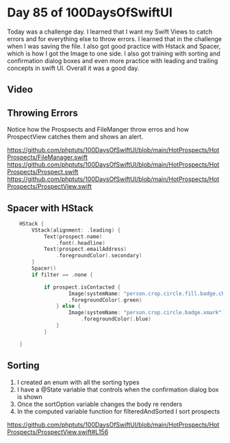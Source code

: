 # Day 85 of 100DaysOfSwiftUI

Today was a challenge day.  I learned that I want my Swift Views to catch errors and for everything else to throw errors.  I learned that in the challenge when I was saving the file.  I also got good practice with Hstack and Spacer, which is how I got the Image to one side.  I also got training with sorting and confirmation dialog boxes and even more practice with leading and trailing concepts in swift UI.  Overall it was a good day.

## Video

## Throwing Errors

Notice how the Prospsects and FileManger throw erros and how ProspectView catches them and shows an alert.

https://github.com/phptuts/100DaysOfSwiftUI/blob/main/HotProspects/HotProspects/FileManager.swift
https://github.com/phptuts/100DaysOfSwiftUI/blob/main/HotProspects/HotProspects/Prospect.swift
https://github.com/phptuts/100DaysOfSwiftUI/blob/main/HotProspects/HotProspects/ProspectView.swift

## Spacer with HStack

```swift
    HStack {
        VStack(alignment: .leading) {
            Text(prospect.name)
                .font(.headline)
            Text(prospect.emailAddress)
                .foregroundColor(.secondary)
        }
        Spacer()
        if filter == .none {

            if prospect.isContacted {
                    Image(systemName: "person.crop.circle.fill.badge.checkmark")
                    .foregroundColor(.green)
                } else {
                    Image(systemName: "person.crop.circle.badge.xmark")
                        .foregroundColor(.blue)
                }
            }

    }
```

## Sorting

1. I created an enum with all the sorting types
2. I have a @State variable that controls when the confirmation dialog box is shown
3. Once the sortOption variable changes the body re renders
4. In the computed variable function for filteredAndSorted I sort prospects

https://github.com/phptuts/100DaysOfSwiftUI/blob/main/HotProspects/HotProspects/ProspectView.swift#L156
